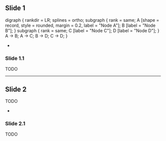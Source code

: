## Slide 1

<div class="viz">
digraph {
	rankdir = LR;
	splines = ortho;
	subgraph {
		rank = same;
		A [shape = record, style = rounded, margin = 0.2, label = "Node A"];
		B [label = "Node B"];
	}
	subgraph {
		rank = same;
		C [label = "Node C"];
		D [label = "Node D"];
	}
	A -> B;
	A -> C;
	B -> D;
	C -> D;
}
</div>

-

### Slide 1.1

TODO

---

## Slide 2

TODO

-

### Slide 2.1

TODO
